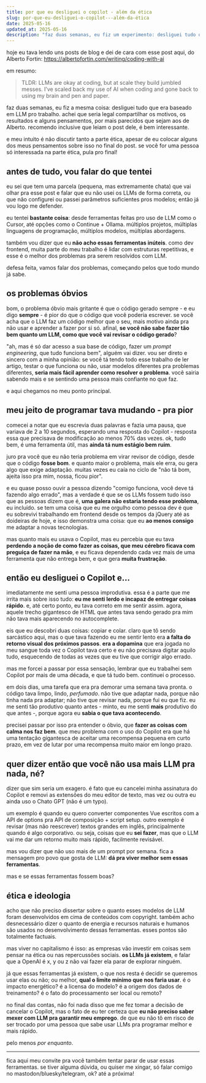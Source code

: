 ```yaml
---
title: por que eu desliguei o copilot - além da ética
slug: por-que-eu-desliguei-o-copilot---além-da-ética
date: 2025-05-16
updated_at: 2025-05-16
description: "faz duas semanas, eu fiz um experimento: desliguei tudo que era baseado em LLM. aqui estão os motivos, os resultados, e algumas reflexões."
---
```

hoje eu tava lendo uns posts de blog e dei de cara com esse post aqui, do Alberto Fortin: https://albertofortin.com/writing/coding-with-ai

em resumo:

> TLDR: LLMs are okay at coding, but at scale they build jumbled messes. I’ve scaled back my use of AI when coding and gone back to using my brain and pen and paper.

faz duas semanas, eu fiz a mesma coisa: desliguei tudo que era baseado em LLM pro trabalho. achei que seria legal compartilhar os motivos, os resultados e alguns pensamentos, por mais parecidos que sejam aos de Alberto. recomendo inclusive que leiam o post dele, é bem interessante.

e meu intuito é não discutir tanto a parte ética, apesar de eu colocar alguns dos meus pensamentos sobre isso no final do post. se você for uma pessoa só interessada na parte ética, pula pro final!

## antes de tudo, vou falar do que tentei

eu sei que tem uma parcela (pequena, mas extremamente chata) que vai olhar pra esse post e falar que eu não usei os LLMs de forma correta, ou que não configurei ou passei parâmetros suficientes pros modelos; então já vou logo me defender.

eu tentei **bastante coisa**: desde ferramentas feitas pro uso de LLM como o Cursor, até opções como o Continue + Ollama. múltiplos projetos, múltiplas linguagens de programação, múltiplos modelos, múltiplas abordagens.

também vou dizer que eu **não acho essas ferramentas inúteis**. como dev frontend, muita parte do meu trabalho é lidar com estruturas repetitivas, e esse é o melhor dos problemas pra serem resolvidos com LLM.

defesa feita, vamos falar dos problemas, começando pelos que todo mundo já sabe.

## os problemas óbvios

bom, o problema óbvio mais gritante é que o código gerado sempre - e eu digo **sempre** - é pior do que o código que você poderia escrever. se você acha que o LLM faz um código melhor que o seu, mais motivo ainda pra não usar e aprender a fazer por si só. afinal, **se você não sabe fazer tão bem quanto um LLM, como que você vai revisar o código gerado**?

"ah, mas é só dar acesso a sua base de código, fazer um *prompt engineering*, que tudo funciona bem", alguém vai dizer. vou ser direto e sincero com a minha opinião: se você tá tendo todo esse trabalho de ler artigo, testar o que funciona ou não, usar modelos diferentes pra problemas diferentes, **seria mais fácil aprender como resolver o problema**. você sairia sabendo mais e se sentindo uma pessoa mais confiante no que faz.

e aqui chegamos no meu ponto principal.

## meu jeito de programar tava mudando - pra pior

comecei a notar que eu escrevia duas palavras e fazia uma pausa, que variava de 2 a 10 segundos, esperando uma resposta do Copilot - resposta essa que precisava de modificação ao menos 70% das vezes. ok, tudo bem, é uma ferramenta útil, mas **ainda tá num estágio bem ruim**.

juro pra você que eu não teria problema em virar revisor de código, desde que o código **fosse bom**. e quanto maior o problema, mais ele erra, ou gera algo que exige adaptação. muitas vezes eu caía no ciclo de "não tá bom, ajeita isso pra mim, nossa, ficou pior".

e eu quase posso ouvir a pessoa dizendo "comigo funciona, você deve tá fazendo algo errado", mas a verdade é que se os LLMs fossem tudo isso que as pessoas dizem que é, **uma galera não estaria tendo esse problema**, eu incluído. se tem uma coisa que eu me orgulho como pessoa dev é que eu sobrevivi trabalhando em frontend desde os tempos da jQuery até as doideiras de hoje, e isso demonstra uma coisa: que eu **ao menos consigo** me adaptar a novas tecnologias.

mas quanto mais eu usava o Copilot, mas eu percebia que eu tava **perdendo a noção de como fazer as coisas, que meu cérebro ficava com preguiça de fazer na mão**, e eu ficava dependendo cada vez mais de uma ferramenta que não entrega bem, e que gera **muita frustração**.

## então eu desliguei o Copilot e...

imediatamente me senti uma pessoa improdutiva. essa é a parte que me irrita mais sobre isso tudo: **eu me senti lerdo e incapaz de entregar coisas rápido**. e, até certo ponto, eu tava correto em me sentir assim. agora, aquele trecho gigantesco de HTML que antes tava sendo gerado pra mim não tava mais aparecendo no autocomplete.

eis que eu descobri duas coisas: copiar e colar. claro que tô sendo sarcástico aqui, mas o que tava fazendo eu me sentir lento era **a falta do retorno visual dos próximos passos**. **era a dopamina** que era jogada no meu sangue toda vez o Copilot tava certo e eu não precisava digitar aquilo tudo, esquecendo de todas as vezes que eu tive que corrigir algo errado.

mas me forcei a passar por essa sensação, lembrar que eu trabalhei sem Copilot por mais de uma década, e que tá tudo bem. continuei o processo.

em dois dias, uma tarefa que era pra demorar uma semana tava pronta. o código tava limpo, lindo, *perfumado*. não tive que adaptar nada, porque não tinha nada pra adaptar; não tive que revisar nada, porque fui eu que fiz. eu me senti tão produtivo quanto antes - minto, eu me senti **mais** produtivo do que antes -, porque agora eu **sabia o que tava acontecendo**.

precisei passar por isso pra entender o óbvio, que **fazer as coisas com calma nos faz bem**. que meu problema com o uso do Copilot era que há uma tentação gigantesca de aceitar uma recompensa pequena em curto prazo, em vez de lutar por uma recompensa muito maior em longo prazo.

## quer dizer então que você não usa mais LLM pra nada, né?

dizer que sim seria um exagero. é fato que eu cancelei minha assinatura do Copilot e removi as extensões do meu editor de texto, mas vez ou outra eu ainda uso o Chato GPT (não é um typo).

um exemplo é quando eu quero converter componentes Vue escritos com a API de options pra API de composição + script setup. outro exemplo é revisar (mas não reescrever) textos grandes em inglês, principalmente quando é algo corporativo. ou seja, coisas que eu **sei fazer**, mas que o LLM vai me dar um retorno muito mais rápido, facilmente revisável.

mas vou dizer que não uso mais de um prompt por semana. fica a mensagem pro povo que gosta de LLM: **dá pra viver melhor sem essas ferramentas**.

mas e se essas ferramentas fossem boas?

## ética e ideologia

acho que não preciso dissertar sobre o quanto esses modelos de LLM foram desenvolvidos em cima de conteúdos com copyright. também acho desnecessário dizer o quanto de energia e recursos naturais e humanos são usados no desenvolvimento dessas ferramentas. esses pontos são totalmente factuais.

mas viver no capitalismo é isso: as empresas vão investir em coisas sem pensar na ética ou nas repercussões sociais. **os LLMs já existem**, e falar que a OpenAI é x, y ou z não vai fazer ela parar de explorar ninguém.

já que essas ferramentas já existem, o que nos resta é decidir se queremos usar elas ou não; ou melhor, **qual o limite mínimo que nos faria usar**. é o impacto energético? é a licensa do modelo? é a origem dos dados de treinamento? é o fato do processamento ser local ou remoto?

no final das contas, não foi nada disso que me fez tomar a decisão de cancelar o Copilot, mas o fato de eu ter certeza que **eu não preciso saber mexer com LLM pra garantir meu emprego**. de que eu não tô em risco de ser trocado por uma pessoa que sabe usar LLMs pra programar melhor e mais rápido.

pelo menos *por enquanto*.

---

fica aqui meu convite pra você também tentar parar de usar essas ferramentas. se tiver alguma dúvida, ou quiser me xingar, só falar comigo no mastodon/bluesky/telegram, ok? até a próxima!